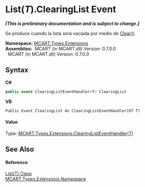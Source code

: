 # List(*T*).ClearingList Event
 _**\[This is preliminary documentation and is subject to change.\]**_

Se produce cuando la lista será vaciada por medio de <a href="0a7084ff-4d22-e0c0-6fa4-f9c253b1cc68">Clear()</a>.

**Namespace:**&nbsp;<a href="a8e71047-44e0-7000-43f0-67a6f5b9758c">MCART.Types.Extensions</a><br />**Assemblies:**&nbsp;&nbsp;MCART (in MCART.dll) Version: 0.7.0.0<br />&nbsp;&nbsp;MCART (in MCART.dll) Version: 0.7.0.0<br />

## Syntax

**C#**<br />
``` C#
public event ClearingListEventHandler<T> ClearingList
```

**VB**<br />
``` VB
Public Event ClearingList As ClearingListEventHandler(Of T)
```


#### Value
Type: <a href="ee27683a-6749-709d-2a69-87c89adc2dd0">MCART.Types.Extensions.ClearingListEventHandler</a>(<a href="e472f890-0d94-e75b-9f29-f49cc04a830f">*T*</a>)

## See Also


#### Reference
<a href="e472f890-0d94-e75b-9f29-f49cc04a830f">List(T) Class</a><br /><a href="a8e71047-44e0-7000-43f0-67a6f5b9758c">MCART.Types.Extensions Namespace</a><br />